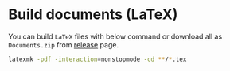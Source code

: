 # Build documents (LaTeX)

You can build `LaTeX` files with below command or download all as `Documents.zip` from [release](https://github.com/UT-Network-Lab/TCP-IP-Laboratory/releases/latest) page.

```bash
latexmk -pdf -interaction=nonstopmode -cd **/*.tex
```
